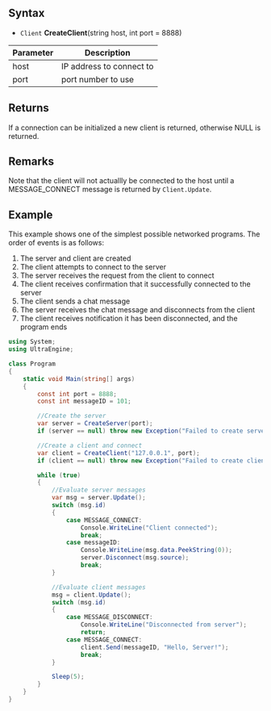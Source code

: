 ## Syntax

- `Client` **CreateClient**(string host, int port = 8888)

| Parameter | Description |
|---|---|
| host | IP address to connect to |
| port | port number to use |

## Returns

If a connection can be initialized a new client is returned, otherwise NULL is returned.

## Remarks

Note that the client will not actuallly be connected to the host until a MESSAGE_CONNECT message is returned by `Client.Update`.

## Example

This example shows one of the simplest possible networked programs. The order of events is as follows:
1. The server and client are created
2. The client attempts to connect to the server
3. The server receives the request from the client to connect
4. The client receives confirmation that it successfully connected to the server
5. The client sends a chat message
6. The server receives the chat message and disconnects from the client
7. The client receives notification it has been disconnected, and the program ends

```csharp
using System;
using UltraEngine;

class Program
{
    static void Main(string[] args)
    {
        const int port = 8888;
        const int messageID = 101;

        //Create the server
        var server = CreateServer(port);
        if (server == null) throw new Exception("Failed to create server");

        //Create a client and connect
        var client = CreateClient("127.0.0.1", port);
        if (client == null) throw new Exception("Failed to create client");

        while (true)
        {
            //Evaluate server messages
            var msg = server.Update();
            switch (msg.id)
            {
                case MESSAGE_CONNECT:
                    Console.WriteLine("Client connected");
                    break;
                case messageID:
                    Console.WriteLine(msg.data.PeekString(0));
                    server.Disconnect(msg.source);
                    break;
            }

            //Evaluate client messages
            msg = client.Update();
            switch (msg.id)
            {
                case MESSAGE_DISCONNECT:
                    Console.WriteLine("Disconnected from server");
                    return;
                case MESSAGE_CONNECT:
                    client.Send(messageID, "Hello, Server!");
                    break;
            }

            Sleep(5);
        }
    }
}
```